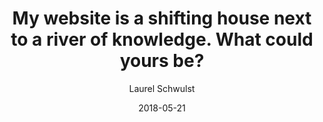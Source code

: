 ---
title: My website is a shifting house next to a river of knowledge. What could yours be?
author: Laurel Schwulst
link: "https://thecreativeindependent.com/essays/laurel-schwulst-my-website-is-a-shifting-house-next-to-a-river-of-knowledge-what-could-yours-be/"
date: 2018-05-21
---